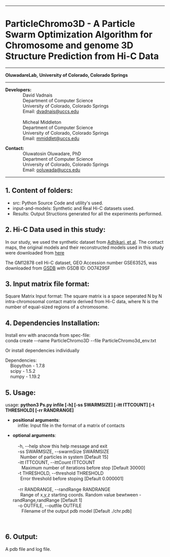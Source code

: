 ------------------------------------------------------------------------------------------------------------------------------------
# ParticleChromo3D -  A Particle Swarm Optimization Algorithm for Chromosome and genome 3D Structure Prediction from Hi-C Data   
------------------------------------------------------------------------------------------------------------------------------------
**OluwadareLab,**
**University of Colorado, Colorado Springs**

----------------------------------------------------------------------
**Developers:** <br />
		 &nbsp;&nbsp;&nbsp;&nbsp;&nbsp;&nbsp;&nbsp;&nbsp;&nbsp;&nbsp;&nbsp;&nbsp;&nbsp;&nbsp;David Vadnais<br />
		 &nbsp;&nbsp;&nbsp;&nbsp;&nbsp;&nbsp;&nbsp;&nbsp;&nbsp;&nbsp;&nbsp;&nbsp;&nbsp;&nbsp;Department of Computer Science <br />
		 &nbsp;&nbsp;&nbsp;&nbsp;&nbsp;&nbsp;&nbsp;&nbsp;&nbsp;&nbsp;&nbsp;&nbsp;&nbsp;&nbsp;University of Colorado, Colorado Springs <br />
		 &nbsp;&nbsp;&nbsp;&nbsp;&nbsp;&nbsp;&nbsp;&nbsp;&nbsp;&nbsp;&nbsp;&nbsp;&nbsp;&nbsp;Email: dvadnais@uccs.edu <br /><br />
		 &nbsp;&nbsp;&nbsp;&nbsp;&nbsp;&nbsp;&nbsp;&nbsp;&nbsp;&nbsp;&nbsp;&nbsp;&nbsp;&nbsp;Micheal Middleton<br />
		 &nbsp;&nbsp;&nbsp;&nbsp;&nbsp;&nbsp;&nbsp;&nbsp;&nbsp;&nbsp;&nbsp;&nbsp;&nbsp;&nbsp;Department of Computer Science <br />
		 &nbsp;&nbsp;&nbsp;&nbsp;&nbsp;&nbsp;&nbsp;&nbsp;&nbsp;&nbsp;&nbsp;&nbsp;&nbsp;&nbsp;University of Colorado, Colorado Springs <br />
		 &nbsp;&nbsp;&nbsp;&nbsp;&nbsp;&nbsp;&nbsp;&nbsp;&nbsp;&nbsp;&nbsp;&nbsp;&nbsp;&nbsp;Email: mmiddlet@uccs.edu 

**Contact:** <br />
		 &nbsp;&nbsp;&nbsp;&nbsp;&nbsp;&nbsp;&nbsp;&nbsp;&nbsp;&nbsp;&nbsp;&nbsp;&nbsp;&nbsp;Oluwatosin Oluwadare, PhD <br />
		 &nbsp;&nbsp;&nbsp;&nbsp;&nbsp;&nbsp;&nbsp;&nbsp;&nbsp;&nbsp;&nbsp;&nbsp;&nbsp;&nbsp;Department of Computer Science <br />
		 &nbsp;&nbsp;&nbsp;&nbsp;&nbsp;&nbsp;&nbsp;&nbsp;&nbsp;&nbsp;&nbsp;&nbsp;&nbsp;&nbsp;University of Colorado, Colorado Springs <br />
		 &nbsp;&nbsp;&nbsp;&nbsp;&nbsp;&nbsp;&nbsp;&nbsp;&nbsp;&nbsp;&nbsp;&nbsp;&nbsp;&nbsp;Email: ooluwada@uccs.edu 
    
--------------------------------------------------------------------	

**1.	Content of folders:**
-----------------------------------------------------------	
* src: Python Source Code and utility's used. <br />
* input-and-models: Synthetic and Real Hi-C datasets used. <br />
* Results: Output Structions generated for all the experiments performed.<br />

**2.	Hi-C Data used in this study:**
-----------------------------------------------------------
In our study, we used the synthetic dataset from [Adhikari, et al](https://doi.org/10.1186/s12864-016-3210-4). The contact maps, the original models and their reconstructed models used in this study were downloaded from [here](http://sysbio.rnet.missouri.edu/bdm_download/chromosome3d/unzipped/Input/Synthetic/)

The GM12878 cell Hi-C dataset, GEO Accession number GSE63525, was downloaded from [GSDB](http://sysbio.rnet.missouri.edu/3dgenome/GSDB/details.php?id=GM12878) with GSDB ID: OO7429SF

**3.	Input matrix file format:**
-----------------------------------------------------------

Square Matrix Input format: The square matrix is a space seperated N by N intra-chromosomal contact matrix derived from Hi-C data, where N is the number of equal-sized regions of a chromosome.

**4.	Dependencies Installation:**
-----------------------------------------------------------

Install env with anaconda from spec-file: <br />
conda create --name ParticleChromo3D --file ParticleChromo3d_env.txt

Or install dependencies individually <br />

Dependencies:<br />
&nbsp;&nbsp;&nbsp;&nbsp;Biopython - 1.7.8 <br />
&nbsp;&nbsp;&nbsp;&nbsp;scipy - 1.5.2 <br />
&nbsp;&nbsp;&nbsp;&nbsp;numpy - 1.19.2 <br />

**5.	Usage:**
-----------------------------------------------------------
usage: **python3 Ps.py infile [-h] [-ss SWARMSIZE] [-itt ITTCOUNT] [-t THRESHOLD] [-rr RANDRANGE]** <br />  
			
* **positional arguments**: <br />
&nbsp;&nbsp;&nbsp;&nbsp;infile: Input file in the format of a matrix of contacts <br />

* **optional arguments**: <br />	
	&nbsp;&nbsp;&nbsp;&nbsp;-h, --help  show this help message and exit<br />
	&nbsp;&nbsp;&nbsp;&nbsp;-ss SWARMSIZE, --swarmSize SWARMSIZE <br />
		&nbsp;&nbsp;&nbsp;&nbsp;&nbsp;&nbsp;Number of particles in system [Default 15] <br />
	&nbsp;&nbsp;&nbsp;&nbsp;-itt ITTCOUNT, --ittCount ITTCOUNT <br />
		&nbsp;&nbsp;&nbsp;&nbsp;&nbsp;&nbsp; Maximum number of iterations before stop [Default 30000] <br />
	&nbsp;&nbsp;&nbsp;&nbsp;-t THRESHOLD, --threshold THRESHOLD <br />
		&nbsp;&nbsp;&nbsp;&nbsp;&nbsp;&nbsp;Error threshold before stoping [Default 0.000001] <br />	
	&nbsp;&nbsp;&nbsp;&nbsp;-rr RANDRANGE, --randRange RANDRANGE <br />
		&nbsp;&nbsp;&nbsp;&nbsp;&nbsp;&nbsp;Range of x,y,z starting coords. Random value bewtween -randRange,randRange [Default 1] <br />
	&nbsp;&nbsp;&nbsp;&nbsp;-o OUTFILE, --outfile OUTFILE <br />
		&nbsp;&nbsp;&nbsp;&nbsp;&nbsp;&nbsp; Filename of the output pdb model [Default ./chr.pdb]
 <br />
	
**6.	Output:**
-----------------------------------------------------------
A pdb file and  log file.

